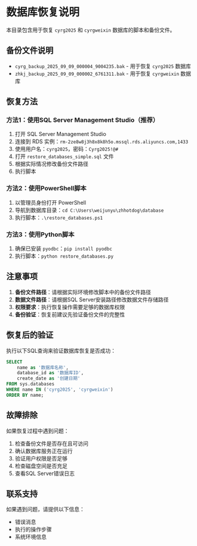 # 数据库恢复说明

本目录包含用于恢复 `cyrg2025` 和 `cyrgweixin` 数据库的脚本和备份文件。

## 备份文件说明

- `cyrg_backup_2025_09_09_000004_9004235.bak` - 用于恢复 `cyrg2025` 数据库
- `zhkj_backup_2025_09_09_000002_6761311.bak` - 用于恢复 `cyrgweixin` 数据库

## 恢复方法

### 方法1：使用SQL Server Management Studio（推荐）

1. 打开 SQL Server Management Studio
2. 连接到 RDS 实例：`rm-2ze8w8j3h8x8k8h5o.mssql.rds.aliyuncs.com,1433`
3. 使用用户名：`cyrg2025`，密码：`Cyrg2025!@#`
4. 打开 `restore_databases_simple.sql` 文件
5. 根据实际情况修改备份文件路径
6. 执行脚本

### 方法2：使用PowerShell脚本

1. 以管理员身份打开 PowerShell
2. 导航到数据库目录：`cd C:\Users\weijunyu\zhhotdog\database`
3. 执行脚本：`.\restore_databases.ps1`

### 方法3：使用Python脚本

1. 确保已安装 `pyodbc`：`pip install pyodbc`
2. 执行脚本：`python restore_databases.py`

## 注意事项

1. **备份文件路径**：请根据实际环境修改脚本中的备份文件路径
2. **数据文件路径**：请根据SQL Server安装路径修改数据文件存储路径
3. **权限要求**：执行恢复操作需要足够的数据库权限
4. **备份验证**：恢复前建议先验证备份文件的完整性

## 恢复后的验证

执行以下SQL查询来验证数据库恢复是否成功：

```sql
SELECT 
    name as '数据库名称',
    database_id as '数据库ID',
    create_date as '创建日期'
FROM sys.databases 
WHERE name IN ('cyrg2025', 'cyrgweixin')
ORDER BY name;
```

## 故障排除

如果恢复过程中遇到问题：

1. 检查备份文件是否存在且可访问
2. 确认数据库服务正在运行
3. 验证用户权限是否足够
4. 检查磁盘空间是否充足
5. 查看SQL Server错误日志

## 联系支持

如果遇到问题，请提供以下信息：
- 错误消息
- 执行的操作步骤
- 系统环境信息
